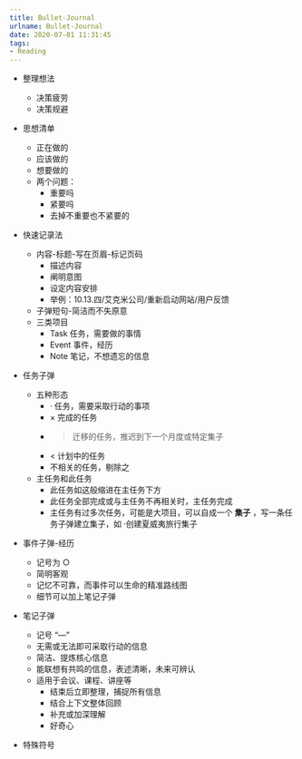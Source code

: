 ```yaml
---
title: Bullet-Journal
urlname: Bullet-Journal
date: 2020-07-01 11:31:45
tags:
- Reading
---
```


- 整理想法
  - 决策疲劳
  - 决策规避

- 思想清单
  - 正在做的
  - 应该做的
  - 想要做的
  - 两个问题：
    - 重要吗
    - 紧要吗
    - 去掉不重要也不紧要的

- 快速记录法
  - 内容-标题-写在页眉-标记页码
    - 描述内容
    - 阐明意图
    - 设定内容安排
    - 举例：10.13.四/艾克米公司/重新启动网站/用户反馈
  - 子弹短句-简洁而不失原意
  - 三类项目
    - Task 任务，需要做的事情
    - Event 事件，经历
    - Note 笔记，不想遗忘的信息

- 任务子弹
  - 五种形态
    - · 任务，需要采取行动的事项
    - × 完成的任务
    - > 迁移的任务，推迟到下一个月度或特定集子
    - < 计划中的任务
    - 不相关的任务，剔除之
  - 主任务和此任务
    - 此任务如这般缩进在主任务下方
    - 此任务全部完成或与主任务不再相关时，主任务完成
    - 主任务有过多次任务，可能是大项目，可以自成一个 **集子** ，写一条任务子弹建立集子，如 ·创建夏威夷旅行集子

- 事件子弹-经历
  - 记号为 ○
  - 简明客观
  - 记忆不可靠，而事件可以生命的精准路线图
  - 细节可以加上笔记子弹

- 笔记子弹
  - 记号 “—”
  - 无需或无法即可采取行动的信息
  - 简洁、提炼核心信息
  - 能联想有共鸣的信息，表述清晰，未来可辨认
  - 适用于会议、课程、讲座等
    - 结束后立即整理，捕捉所有信息
    - 结合上下文整体回顾
    - 补充或加深理解
    - 好奇心

- 特殊符号